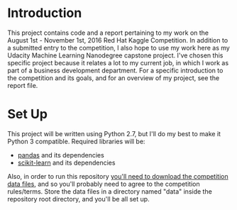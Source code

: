 # Introduction

This project contains code and a report pertaining to my work on the
August 1st - November 1st, 2016 Red Hat Kaggle Competition. In addition
to a submitted entry to the competition, I also hope to use my work here
as my Udacity Machine Learning Nanodegree capstone project. I've chosen
this specific project because it relates a lot to my current job, in
which I work as part of a business development department. For a
specific introduction to the competition and its goals, and for an
overview of my project, see the report file.

# Set Up

This project will be written using Python 2.7, but I'll do my best to
make it Python 3 compatible. Required libraries will be:

* [pandas](http://pandas.pydata.org/) and its dependencies
* [scikit-learn](http://scikit-learn.org/) and its dependencies

Also, in order to run this repository [you'll need to download the competition data files](https://www.kaggle.com/c/predicting-red-hat-business-value/data),
and so you'll probably need to agree to the competition rules/terms.
Store the data files in a directory named "data" inside the repository
root directory, and you'll be all set up.